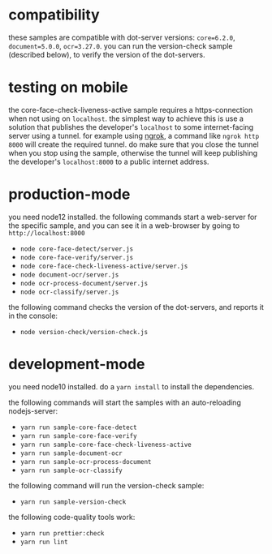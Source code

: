 # compatibility

these samples are compatible with dot-server versions: `core=6.2.0`, `document=5.0.0`, `ocr=3.27.0`. you can run the version-check sample (described below), to verify the version of the dot-servers.

# testing on mobile

the core-face-check-liveness-active sample requires a https-connection when not using on `localhost`. the simplest way to achieve this is use a solution that publishes the developer's `localhost` to some internet-facing server using a tunnel. for example using [ngrok](https://ngrok.com/), a command like `ngrok http 8000` will create the required tunnel. do make sure that you close the tunnel when you stop using the sample, otherwise the tunnel will keep publishing the developer's `localhost:8000` to a public internet address.

# production-mode

you need node12 installed.
the following commands start a web-server for the specific sample, and you can see it in a web-browser by going to `http://localhost:8000`

- `node core-face-detect/server.js`
- `node core-face-verify/server.js`
- `node core-face-check-liveness-active/server.js`
- `node document-ocr/server.js`
- `node ocr-process-document/server.js`
- `node ocr-classify/server.js`

the following command checks the version of the dot-servers, and reports it in the console:

- `node version-check/version-check.js`

# development-mode

you need node10 installed.
do a `yarn install` to install the dependencies.

the following commands will start the samples with an auto-reloading nodejs-server:

- `yarn run sample-core-face-detect`
- `yarn run sample-core-face-verify`
- `yarn run sample-core-face-check-liveness-active`
- `yarn run sample-document-ocr`
- `yarn run sample-ocr-process-document`
- `yarn run sample-ocr-classify`

the following command will run the version-check sample:

- `yarn run sample-version-check`

the following code-quality tools work:

- `yarn run prettier:check`
- `yarn run lint`
